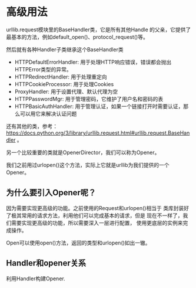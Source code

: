 # 高级用法

urllib.request模块里的BaseHandler类，它是所有其他Handle
的父亲，它提供了最基本的方法，例如default_open()、protocol_request()等。

然后就有各种Handler子类继承这个BaseHandler类

- HTTPDefaultErrorHandler: 用于处理HTTP响应错误，错误都会抛出HTTPError类型的异常。
- HTTPRedirectHandler: 用于处理重定向
- HTTPCookieProcessor: 用于处理Cookies
- ProxyHandler: 用于设置代理、默认代理为空
- HTTPPasswordMgr: 用于管理密码，它维护了用户名和密码的表
- HTTPBasicAuthHandler: 用于管理认证，如果一个链接打开时需要认证，那么可以用它来解决认证问题

还有其他的类，参考：
https://docs.python.org/3/library/urllib.request.html#urllib.request.BaseHandler 。

另一个比较重要的类就是OpenerDirector，我们可以称为Opener。

我们之前用过urlopen()这个方法，实际上它就是urllib为我们提供的一个Opener。

## 为什么要引入Opener呢？

因为需要实现更高级的功能。之前使用的Request和urlopen()相当于
类库封装好了极其常用的请求方法，利用他们可以完成基本的请求，但是
现在不一样了，我们需要实现更高级的功能，所以需要深入一层进行配置，
使用更底层的实例来完成操作。

Open可以使用open()方法，返回的类型和urlopen()如出一辙。

## Handler和opener关系

利用Handler构建Opener.

